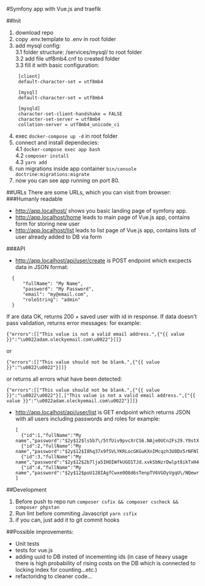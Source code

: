 #Symfony app with Vue.js and traefik

##Init
1. download repo
2. copy .env.template to .env in root folder
3. add mysql config:<br>
3.1 folder structure: /services/mysql/ to root folder<br>
3.2 add file utf8mb4.cnf to created folder<br>
3.3 fill it with basic configuration: 
   ````
    [client]
    default-character-set = utf8mb4
    
    [mysql]
    default-character-set = utf8mb4
    
    [mysqld]
    character-set-client-handshake = FALSE
    character-set-server = utf8mb4
    collation-server = utf8mb4_unicode_ci
   ````
3. exec `docker-compose up -d` in root folder
4. connect and install dependecies:<br>
4.1 `docker-compose exec app bash`<br>
4.2 `composer install`<br>
4.3 `yarn add`
5. run migrations inside app container `bin/console doctrine:migrations:migrate`
6. now you can see app running on port 80. 

##URLs
There are some URLs, which you can visit from browser: 
###Humanly readable
- http://app.localhost/ shows you basic landing page of symfony app. 
- http://app.localhost/home leads to main page of Vue.js app, contains form for storing new user
- http://app.localhost/list leads to list page of Vue.js app, contains lists of user already added to DB via form

###API

- http://app.localhost/api/user/create is POST endpoint which excpects data in JSON format:
````
  {
      "fullName": "My Name",
      "password": "My Password",
      "email": "my@email.com",
      "roleString": "admin"
  }
````
If are data OK, returns 200 + saved user with id in response. If data doesn't pass validation, returns error messages: 
for example: 
````
{"errors":[["This value is not a valid email address.",{"{{ value }}":"\u0022adam.oleckyemail.com\u0022"}]]}
````
or
````
{"errors":[["This value should not be blank.",{"{{ value }}":"\u0022\u0022"}]]}
````
or returns all errors what have been detected: 
````
{"errors":[["This value should not be blank.",{"{{ value }}":"\u0022\u0022"}],["This value is not a valid email address.",{"{{ value }}":"\u0022adam.oleckyemail.com\u0022"}]]}
````

- http://app.localhost/api/user/list is GET endpoint which returns JSON with all users including passwords and roles
for example: 
  ````
  [
    {"id":1,"fullName":"My name","password":"$2y$12$ls5b7\/5tfUiv9pvcXrCS6.NAje0UCn2Fs29.Y9stX49DCYOKXwntu","email":"my@email.com","role":"admin"},
    {"id":2,"fullName":"My name","password":"$2y$12$I8hq37x9fSVLYKRLocGKGuKXnIMcqzh3U8Dx5rNFNl284P.7xB3By","email":"my@email.com","role":"admin"},
    {"id":3,"fullName":"My name","password":"$2y$12$2b7lja5IHOIWfkUGO1TJd.xvkSbNzrDwlpt8ikTxH4s9hlU93HCai","email":"my@email.com","role":"admin"},
    {"id":4,"fullName":"My name","password":"$2y$12$poU128IAgfCwxe0O8d6sTenpTV6VGOyVgqU\/NQewrV5RBfWFJ97ra","email":"my@email.com","role":"admin"}
  ]
  ````
##Development

1. Before push to repo run `composer csfix && composer cscheck && composer phpstan`
2. Run lint before commiting Javascript `yarn csfix`
3. if you can, just add it to git commit hooks

##Possible improvements: 
  - Unit tests
  - tests for vue.js
  - adding uuid to DB insted of incementing ids (in case of heavy usage there is high probability of rising costs on the DB which is connected to locking index for counting...etc.)
  - refactoridng to cleaner code...

